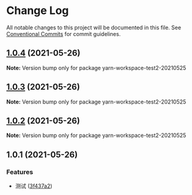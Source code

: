 # Change Log

All notable changes to this project will be documented in this file.
See [Conventional Commits](https://conventionalcommits.org) for commit guidelines.

## [1.0.4](https://github.com/herman7/yarn-workspace-test2-20210525/compare/v1.0.3...v1.0.4) (2021-05-26)

**Note:** Version bump only for package yarn-workspace-test2-20210525





## [1.0.3](https://github.com/herman7/yarn-workspace-test2-20210525/compare/v1.0.2...v1.0.3) (2021-05-26)

**Note:** Version bump only for package yarn-workspace-test2-20210525





## [1.0.2](https://github.com/herman7/yarn-workspace-test2-20210525/compare/v1.0.1...v1.0.2) (2021-05-26)

**Note:** Version bump only for package yarn-workspace-test2-20210525





## 1.0.1 (2021-05-26)


### Features

* 测试 ([3f437a2](https://github.com/herman7/yarn-workspace-test2-20210525/commit/3f437a2aa9585b1f20b4f93c75db034905fea3e9))

